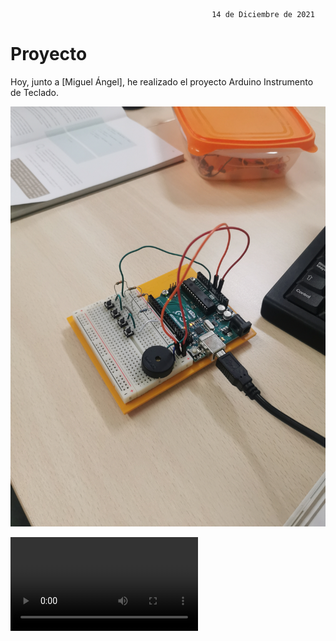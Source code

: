 
                                                 14 de Diciembre de 2021
                                                 
# Proyecto

Hoy, junto a [Miguel Ángel], he realizado el proyecto Arduino Instrumento de Teclado.

![](https://github.com/Tabrih/Arduino/blob/main/Archivos/IMG_20211214_105502.jpg)

![](https://raw.githubusercontent.com/Tabrih/Arduino/main/Archivos/VID_20211214_105519.mp4)
